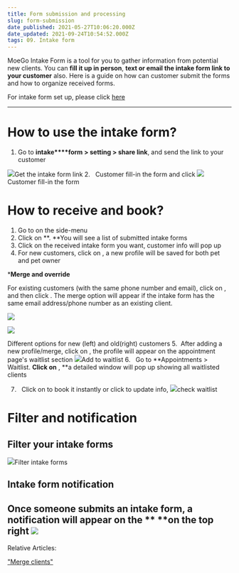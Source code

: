 ```yaml
---
title: Form submission and processing
slug: form-submission
date_published: 2021-05-27T10:06:20.000Z
date_updated: 2021-09-24T10:54:52.000Z
tags: 09. Intake form
---
```


MoeGo Intake Form is a tool for you to gather information from potential new clients. You can **fill it up in person**, **text or email the intake form link to your customer** also. Here is a guide on how can customer submit the forms and how to organize received forms.

For intake form set up, please click [here](__GHOST_URL__/intake-form-set-up/)

---

# How to use the intake form?

1. Go to **intake****form > setting > share link**, and send the link to your customer

![](__GHOST_URL__/content/images/2021/09/CleanShot-2021-09-13-at-16.46.12.png)Get the intake form link
2.   Customer fill-in the form and click **<submit>**
![](__GHOST_URL__/content/images/2021/09/CleanShot-2021-09-13-at-16.48.32.png)Customer fill-in the form
# How to receive and book?

1. Go to **<Intake form>** on the side-menu
2. Click on **<Received submission>. **You will see a list of submitted intake forms
3. Click on the received intake form you want, customer info will pop up
4. For new customers, click on **<Create profile>**, a new profile will be saved for both pet and pet owner

***Merge and override**

For existing customers (with the same phone number and email), click on **<Check existing profile>**, and then click **<Merge>**. The merge option will appear if the intake form has the same email address/phone number as an existing client. 

![](__GHOST_URL__/content/images/2021/09/new.png)

![](__GHOST_URL__/content/images/2021/09/old.png)

Different options for new (left) and old(right) customers
 5.  After adding a new profile/merge, click on **<Add to waitlist>**, the profile will appear on the appointment page's waitlist section
![](__GHOST_URL__/content/images/2021/09/CleanShot-2021-09-13-at-17.15.24.png)Add to waitlist
6.   Go to **Appointments > Waitlist. **Click on** <Waitlist>, **a detailed window will pop up showing all waitlisted clients

7.   Click on **<Book now>** to book it instantly or click **<Edit>** to update info,
![](__GHOST_URL__/content/images/2021/09/CleanShot-2021-09-13-at-17.17.43.png)check waitlist
# Filter and notification

## Filter your intake forms 
![](__GHOST_URL__/content/images/2021/09/CleanShot-2021-09-13-at-17.23.05.png)Filter intake forms
## Intake form notification 

Once someone submits an intake form, a notification will appear on the **<bell icon> **on the top right
![](__GHOST_URL__/content/images/2021/09/CleanShot-2021-09-13-at-17.25.49.png)
---

Relative Articles: 

["Merge clients"](__GHOST_URL__/merge-clients/)
